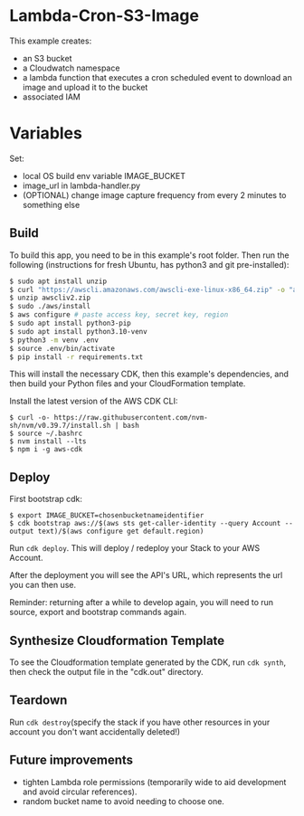 # Lambda-Cron-S3-Image

This example creates:
- an S3 bucket
- a Cloudwatch namespace
- a lambda function that executes a cron scheduled event to download an image and upload it to the bucket
- associated IAM

# Variables

Set:
- local OS build env variable IMAGE_BUCKET
- image_url in lambda-handler.py
- (OPTIONAL) change image capture frequency from every 2 minutes to something else


## Build

To build this app, you need to be in this example's root folder. Then run the following (instructions for fresh Ubuntu, has python3 and git pre-installed):

```bash
$ sudo apt install unzip
$ curl "https://awscli.amazonaws.com/awscli-exe-linux-x86_64.zip" -o "awscliv2.zip"
$ unzip awscliv2.zip
$ sudo ./aws/install
$ aws configure # paste access key, secret key, region
$ sudo apt install python3-pip
$ sudo apt install python3.10-venv
$ python3 -m venv .env
$ source .env/bin/activate
$ pip install -r requirements.txt
```

This will install the necessary CDK, then this example's dependencies, and then build your Python files and your CloudFormation template.

Install the latest version of the AWS CDK CLI:

```shell
$ curl -o- https://raw.githubusercontent.com/nvm-sh/nvm/v0.39.7/install.sh | bash
$ source ~/.bashrc
$ nvm install --lts
$ npm i -g aws-cdk
```

## Deploy

First bootstrap cdk:
```shell
$ export IMAGE_BUCKET=chosenbucketnameidentifier
$ cdk bootstrap aws://$(aws sts get-caller-identity --query Account --output text)/$(aws configure get default.region)
```

Run `cdk deploy`. This will deploy / redeploy your Stack to your AWS Account.

After the deployment you will see the API's URL, which represents the url you can then use.

Reminder: returning after a while to develop again, you will need to run source, export and bootstrap commands again.

## Synthesize Cloudformation Template

To see the Cloudformation template generated by the CDK, run `cdk synth`, then check the output file in the "cdk.out" directory.

## Teardown

Run `cdk destroy`(specify the stack if you have other resources in your account you don't want accidentally deleted!)

## Future improvements
- tighten Lambda role permissions (temporarily wide to aid development and avoid circular references).
- random bucket name to avoid needing to choose one.
